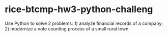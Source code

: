 # rice-btcmp-hw3-python-challeng
Use Python to solve 2 problems: 1) analyze financial records of a company; 2) modernize a vote counting process of a small rural town
